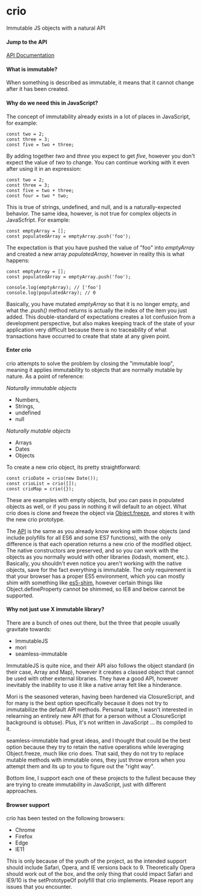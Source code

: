 # crio
Immutable JS objects with a natural API

#### Jump to the API
[API Documentation](API/)

#### What is immutable?

When something is described as immutable, it means that it cannot change after it has been created. 

#### Why do we need this in JavaScript?

The concept of immutability already exists in a lot of places in JavaScript, for example:
```
const two = 2;
const three = 3;
const five = two + three;
```
By adding together *two* and *three* you expect to get *five*, however you don't expect the value of *two* to change. You can continue working with it even after using it in an expression:
```
const two = 2;
const three = 3;
const five = two + three;
const four = two * two;
```
This is true of strings, undefined, and null, and is a naturally-expected behavior. The same idea, however, is not true for complex objects in JavaScfript. For example:
```
const emptyArray = [];
const populatedArray = emptyArray.push('foo');
```
The expectation is that you have pushed the value of "foo" into *emptyArray* and created a new array *populatedArray*, however in reality this is what happens:
```
const emptyArray = [];
const populatedArray = emptyArray.push('foo');

console.log(emptyArray); // ['foo']
console.log(populatedArray); // 0
```
Basically, you have mutated *emptyArray* so that it is no longer empty, and what the *.push()* method returns is actually the index of the item you just added. This double-standard of expectations creates a lot confusion from a development perspective, but also makes keeping track of the state of your application very difficult because there is no traceability of what transactions have occurred to create that state at any given point.

#### Enter crio

crio attempts to solve the problem by closing the "immutable loop", meaning it applies immutability to objects that are normally mutable by nature. As a point of reference:

*Naturally immutable objects*
* Numbers,
* Strings,
* undefined
* null

*Naturally mutable objects*
* Arrays
* Dates
* Objects

To create a new crio object, its pretty straightforward:
```
const crioDate = crio(new Date());
const crioList = crio([]);
const crioMap = crio({});
```
These are examples with empty objects, but you can pass in populated objects as well, or if you pass in nothing it will default to an object. What crio does is clone and freeze the object via [Object.freeze](https://developer.mozilla.org/en-US/docs/Web/JavaScript/Reference/Global_Objects/Object/freeze), and stores it with the new crio prototype. 

The [API](API/) is the same as you already know working with those objects (and include polyfills for all ES6 and some ES7 functions), with the only difference is that each operation returns a new crio of the modified object. The native constructors are preserved, and so you can work with the objects as you normally would with other libraries (lodash, moment, etc.). Basically, you shouldn't even notice you aren't working with the native objects, save for the fact everything is immutable. The only requirement is that your browser has a proper ES5 environment, which you can mostly shim with something like [es5-shim](https://github.com/es-shims/es5-shim), however certain things like Object.defineProperty cannot be shimmed, so IE8 and below cannot be supported.

#### Why not just use X immutable library?

There are a bunch of ones out there, but the three that people usually gravitate towards:
* ImmutableJS
* mori
* seamless-immutable

ImmutableJS is quite nice, and their API also follows the object standard (in their case, Array and Map), however it creates a classed object that cannot be used with other external libraries. They have a good API, however inevitably the inability to use it like a native array felt like a hinderance.

Mori is the seasoned veteran, having been hardened via ClosureScript, and for many is the best option specifically because it does not try to immutabilize the default API methods. Personal taste, I wasn't interested in relearning an entirely new API (that for a person without a ClosureScript background is obtuse). Plus, it's not written in JavaScript ... its compiled to it.

seamless-immutable had great ideas, and I thought that could be the best option because they try to retain the native operations while leveraging Object.freeze, much like crio does. That said, they do not try to replace mutable methods with immutable ones, they just throw errors when you attempt them and its up to you to figure out the "right way".

Bottom line, I support each one of these projects to the fullest because they are trying to create immutability in JavaScript, just with different approaches.

#### Browser support
crio has been tested on the following browsers:
* Chrome
* Firefox
* Edge
* IE11

This is only because of the youth of the project, as the intended support should include Safari, Opera, and IE versions back to 9. Theoretically Opera should work out of the box, and the only thing that could impact Safari and IE9/10 is the setPrototypeOf polyfill that crio implements. Please report any issues that you encounter.
